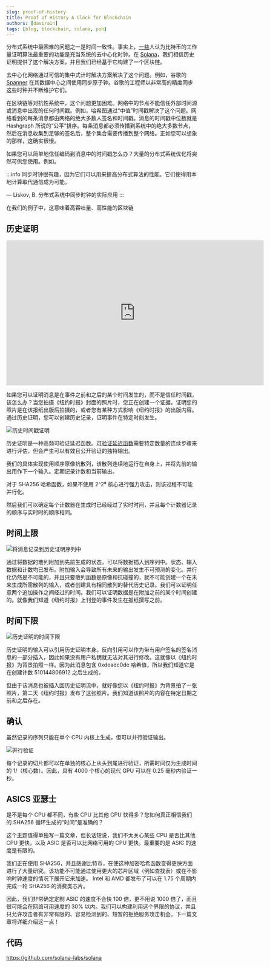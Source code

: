 ```yaml
---
slug: proof-of-history
title: Proof of History A Clock for Blockchain
authors: [davirain]
tags: [blog, blockchain, solana, poh]
---
```


分布式系统中最困难的问题之一是时间一致性。事实上，[一些](https://grisha.org/blog/2018/01/23/explaining-proof-of-work/)人认为比特币的工作量证明算法最重要的功能是充当系统的去中心化时钟。在 [Solana](https://solana.com/zh?utm_source=medium&utm_campaign=proof_of_history)，我们相信历史证明提供了这个解决方案，并且我们已经基于它构建了一个区块链。


去中心化网络通过可信的集中式计时解决方案解决了这个问题。例如，谷歌的 [Spanner](https://static.googleusercontent.com/media/research.google.com/en//archive/spanner-osdi2012.pdf) 在其数据中心之间使用同步原子钟。谷歌的工程师以非常高的精度同步这些时钟并不断维护它们。

在区块链等对抗性系统中，这个问题更加困难。网络中的节点不能信任外部时间源或消息中出现的任何时间戳。例如，哈希图通过“中值”时间戳解决了这个问题。网络看到的每条消息都由网络的绝大多数人签名和时间戳。消息的时间戳中位数就是 Hashgraph 所说的“公平”排序。每条消息都必须传播到系统中的绝大多数节点，然后在消息收集到足够的签名后，整个集合需要传播到整个网络。正如您可以想象的那样，这确实很慢。

如果您可以简单地信任编码到消息中的时间戳怎么办？大量的分布式系统优化将突然可供您使用。例如。

:::info
同步时钟很有趣，因为它们可以用来提高分布式算法的性能。它们使得用本地计算取代通信成为可能。

— Liskov, B. 分布式系统中同步时钟的实际应用
:::

在我们的例子中，这意味着高吞吐量、高性能的区块链

<!-- truncate -->

## 历史证明

<iframe width="680" height="382" src="https://www.youtube.com/embed/rywOYfGu4EA" title="Proof of History Explainer" frameborder="0" allow="accelerometer; autoplay; clipboard-write; encrypted-media; gyroscope; picture-in-picture; web-share" allowfullscreen></iframe>



如果您可以证明消息是在事件之前和之后的某个时间发生的，而不是信任时间戳，该怎么办？当您拍摄《纽约时报》封面的照片时，您正在创建一个证据，证明您的照片是在该报纸出版后拍摄的，或者您有某种方式影响《纽约时报》的出版内容。通过历史证明，您可以创建历史记录，证明事件在特定时刻发生。

![历史时间戳证明](https://miro.medium.com/v2/resize:fit:720/format:webp/1*Y4ogVaaFg54dVV4FOukMYA.png)

历史证明是一种高频可验证延迟函数。[可验证延迟函数](https://www.youtube.com/watch?v=qUoagL7OZ1k)需要特定数量的连续步骤来进行评估，但会产生可以有效且公开验证的独特输出。

我们的具体实现使用顺序原像抗散列，该散列连续地运行在自身上，并将先前的输出用作下一个输入。定期记录计数和当前输出。

对于 SHA256 哈希函数，如果不使用 2^2⁸ 核心进行强力攻击，则该过程不可能并行化。

然后我们可以确定每个计数器在生成时已经经过了实时时间，并且每个计数器记录的顺序与实时时的顺序相同。

##  时间上限

![将消息记录到历史证明序列中](https://miro.medium.com/v2/resize:fit:1400/format:webp/1*oNjzzrlMxByxz-PN5rBv5w.png)

通过将数据的散列附加到先前生成的状态，可以将数据插入到序列中。状态、输入数据和计数均已发布。附加输入会导致所有未来的输出发生不可预测的变化。并行化仍然是不可能的，并且只要散列函数是原像和抗碰撞的，就不可能创建一个在未来生成所需散列的输入，或者创建具有相同散列的替代历史记录。我们可以证明任意两个追加操作之间经过的时间。我们可以证明数据是在附加之前的某个时间创建的。就像我们知道《纽约时报》上刊登的事件发生在报纸撰写之前。


## 时间下限

![历史证明的时间下限](https://miro.medium.com/v2/resize:fit:1400/format:webp/1*9Nu83I_2B3xv-wZbm60ZXA.png)

历史证明的输入可以引用历史证明本身。反向引用可以作为带有用户签名的签名消息的一部分插入，因此如果没有用户私钥就无法对其进行修改。这就像以《纽约时报》为背景拍照一样。因为此消息包含 0xdeadc0de 哈希值，所以我们知道它是在创建计数 510144806912 之后生成的。

但由于该消息也被插入回历史证明流中，就好像您以《纽约时报》为背景拍了一张照片，第二天《纽约时报》发布了这张照片。我们知道该照片的内容在特定日期之前和之后存在。



## 确认

虽然记录的序列只能在单个 CPU 内核上生成，但可以并行验证输出。

![并行验证](https://miro.medium.com/v2/resize:fit:1400/format:webp/1*3uZfg-qQKBniLIRaKrMFFw.png)

每个记录的切片都可以在单独的核心上从头到尾进行验证，所需时间仅为生成时间的 1/（核心数）。因此，具有 4000 个核心的现代 GPU 可以在 0.25 毫秒内验证一秒。

## ASICS 亚瑟士

是不是每个 CPU 都不同，有些 CPU 比其他 CPU 快得多？您如何真正相信我们的 SHA256 循环生成的“时间”是准确的？

这个主题值得单独写一篇文章，但长话短说，我们不太关心某些 CPU 是否比其他 CPU 更快，以及 ASIC 是否可以比网络可用的 CPU 更快。最重要的是 ASIC 的速度是有限的。

我们正在使用 SHA256，并且感谢比特币，在使这种加密哈希函数变得更快方面进行了大量研究。该功能不可能通过使用更大的芯片区域（例如查找表）或在不影响时钟速度的情况下展开它来加速。 Intel 和 AMD 都发布了可以在 1.75 个周期内完成一轮 SHA256 的消费类芯片。



因此，我们非常确定定制 ASIC 的速度不会快 100 倍，更不用说 1000 倍了，而且很可能会在网络可用速度的 30% 以内。我们可以构建利用这个界限的协议，并且只允许攻击者有非常有限的、容易检测到的、短暂的拒绝服务攻击机会。下一篇文章将详细介绍这一点！



## 代码

https://github.com/solana-labs/solana
